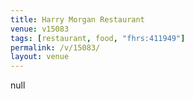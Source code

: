 ```yaml
---
title: Harry Morgan Restaurant
venue: v15083
tags: [restaurant, food, "fhrs:411949"]
permalink: /v/15083/
layout: venue
---
```

null